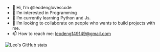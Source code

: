 - 👋 Hi, I’m @leodenglovescode
- 👀 I’m interested in Programming
- 🌱 I’m currently learning Python and Js.
- 💞️ I’m looking to collaborate on people who wants to build projects with me.
- 📫 How to reach me: leodeng149149@gmail.com

![Leo's GitHub stats](https://github-readme-stats.vercel.app/api?username=leodenglovescode&show_icons=true&theme=radical)
